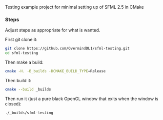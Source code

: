 Testing example project for minimal setting up of SFML 2.5 in CMake

### Steps

Adjust steps as appropriate for what is wanted.

First git clone it:

```zsh
git clone https://github.com/OvermindDL1/sfml-testing.git
cd sfml-testing
```

Then make a build:

```zsh
cmake -H. -B_builds -DCMAKE_BUILD_TYPE=Release
```

Then build it:

```zsh
cmake --build _builds
```

Then run it (just a pure black OpenGL window that exits when the window is closed):

```zsh
./_builds/sfml-testing
```
